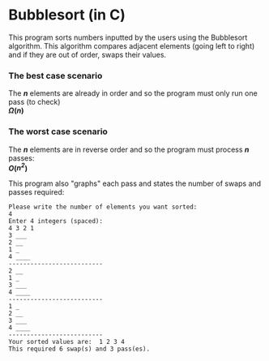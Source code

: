 # Bubblesort (in C)

This program sorts numbers inputted by the users using the Bubblesort algorithm. 
This algorithm compares adjacent elements (going left to right) and if they are out of order, swaps their values.

### The best case scenario 
The ***n*** elements are already in order and so the program must only run one pass (to check)
<br>***Ω*(*n*)**


### The worst case scenario 
The ***n*** elements are in reverse order and so the program must process ***n*** passes:
<br>***O*(*n<sup>2*)**

This program also "graphs" each pass and states the number of swaps and passes required:
```
Please write the number of elements you want sorted:
4
Enter 4 integers (spaced):
4 3 2 1
3 ___
2 __
1 _
4 ____
--------------------------
2 __
1 _
3 ___
4 ____
--------------------------
1 _
2 __
3 ___
4 ____
--------------------------
Your sorted values are:  1 2 3 4
This required 6 swap(s) and 3 pass(es).
```
